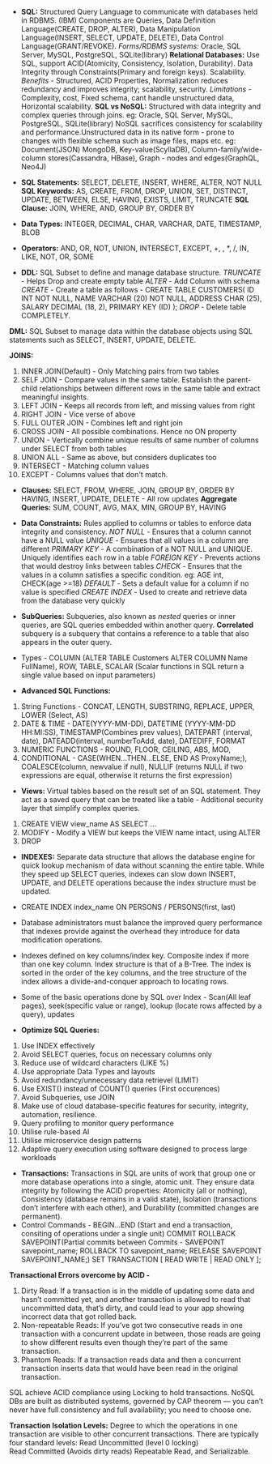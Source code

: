 * **SQL:** Structured Query Language to communicate with databases held in RDBMS. (IBM)
Components are Queries, Data Definition Language(CREATE, DROP, ALTER), Data Manipulation Language(INSERT, SELECT, UPDATE, DELETE), Data Control Language(GRANT/REVOKE).
*Forms/RDBMS systems:* Oracle, SQL Server, MySQL, PostgreSQL, SQLite(library)
**Relational Databases:** Use SQL, support ACID(Atomicity, Consistency, Isolation, Durability). Data Integrity through Constraints(Primary and foreign keys). Scalability.
*Benefits* - Structured, ACID Properties, Normalization reduces redundancy and improves integrity; scalability, security.
*Limitations* - Complexity, cost, Fixed schema, cant handle unstructured data, Horizontal scalability.
**SQL vs NoSQL:** Structured with data integrity and complex queries through joins. 
eg: Oracle, SQL Server, MySQL, PostgreSQL, SQLite(library)
NoSQL sacrifices consistency for scalability and performance.Unstructured data in its native form - prone to changes with flexible schema such as image files, maps etc. 
eg: Document(JSON) MongoDB, Key-value(ScyllaDB), Column-family/wide-column stores(Cassandra, HBase), Graph - nodes and edges(GraphQL, Neo4J)
* **SQL Statements:** SELECT, DELETE, INSERT, WHERE, ALTER, NOT NULL
**SQL Keywords:** AS, CREATE, FROM, DROP, UNION, SET, DISTINCT, UPDATE, BETWEEN, ELSE, HAVING, EXISTS, LIMIT, TRUNCATE
**SQL Clause:** JOIN, WHERE, AND, GROUP BY, ORDER BY
* **Data Types:** INTEGER, DECIMAL, CHAR, VARCHAR, DATE, TIMESTAMP, BLOB
* **Operators:** AND, OR, NOT, UNION, INTERSECT, EXCEPT, +, , *, /, IN, LIKE, NOT, OR, SOME

* **DDL:** SQL Subset to define and manage database structure. 
*TRUNCATE* - Helps Drop and create empty table
*ALTER* - Add Column with schema
*CREATE* - Create a table as follows -
CREATE TABLE CUSTOMERS(
   ID          INT NOT NULL,
   NAME        VARCHAR (20) NOT NULL,
   ADDRESS     CHAR (25),
   SALARY      DECIMAL (18, 2),
   PRIMARY KEY (ID)
);
*DROP* - Delete table COMPLETELY.

**DML:** SQL Subset to manage data within the database objects using SQL statements such as SELECT, INSERT, UPDATE, DELETE. 

**JOINS:** 
1. INNER JOIN(Default) - Only Matching pairs from two tables
2. SELF JOIN - Compare values in the same table. Establish the parent-child relationships between different rows in the same table and extract meaningful insights.
3. LEFT JOIN - Keeps all records from left, and missing values from right
4. RIGHT JOIN - Vice verse of above
5. FULL OUTER JOIN - Combines left and right join
6. CROSS JOIN - All possible combinations. Hence no ON property
7. UNION - Vertically combine unique results of same number of columns under SELECT from both tables
8. UNION ALL - Same as above, but considers duplicates too
9. INTERSECT - Matching column values
10. EXCEPT - Columns values that don't match.

* **Clauses:** SELECT, FROM, WHERE, JOIN, GROUP BY, ORDER BY HAVING, INSERT, UPDATE, DELETE - All row updates
**Aggregate Queries:** SUM, COUNT, AVG, MAX, MIN, GROUP BY, HAVING
* **Data Constraints:** Rules applied to columns or tables to enforce data integrity and consistency.
*NOT NULL* - Ensures that a column cannot have a NULL value
*UNIQUE* - Ensures that all values in a column are different
*PRIMARY KEY* - A combination of a NOT NULL and UNIQUE. Uniquely identifies each row in a table
*FOREIGN KEY* - Prevents actions that would destroy links between tables
*CHECK* - Ensures that the values in a column satisfies a specific condition. eg: AGE int, CHECK(age >=18)
*DEFAULT* - Sets a default value for a column if no value is specified
*CREATE INDEX* - Used to create and retrieve data from the database very quickly

* **SubQueries:** Subqueries, also known as *nested* queries or inner queries, are SQL queries embedded within another query. **Correlated** subquery is a subquery that contains a reference to a table that also appears in the outer query. 
* Types - COLUMN (ALTER TABLE Customers ALTER COLUMN Name FullName), ROW, TABLE, SCALAR (Scalar functions in SQL return a single value based on input parameters)

* **Advanced SQL Functions:** 
1. String Functions - CONCAT, LENGTH, SUBSTRING, REPLACE, UPPER, LOWER (Select, AS)
2. DATE & TIME - DATE(YYYY-MM-DD), DATETIME (YYYY-MM-DD HH:MI:SS), TIMESTAMP(Combines prev values), DATEPART (interval, date), DATEADD(interval, numberToAdd, date), DATEDIFF, FORMAT
3. NUMERIC FUNCTIONS - ROUND, FLOOR, CEILING, ABS, MOD, 
4. CONDITIONAL - CASE(WHEN...THEN...ELSE, END AS ProxyName;), COALESCE(column, newvalue if null), NULLIF (returns NULL if two expressions are equal, otherwise it returns the first expression)

* **Views:** Virtual tables based on the result set of an SQL statement. They act as a saved query that can be treated like a table - Additional security layer that simplify complex queries. 
1. CREATE VIEW view_name AS SELECT ...
2. MODIFY - Modify a VIEW but keeps the VIEW name intact, using ALTER
3. DROP

* **INDEXES:** Separate data structure that allows the database engine for quick lookup mechanism of data without scanning the entire table. While they speed up SELECT queries, indexes can slow down INSERT, UPDATE, and DELETE operations because the index structure must be updated.
* CREATE INDEX index_name ON PERSONS / PERSONS(first, last)
* Database administrators must balance the improved query performance that indexes provide against the overhead they introduce for data modification operations. 

* Indexes defined on key columns/index key. Composite index if more than one key column. Index structure is that of a B-Tree. The index is sorted in the order of the key columns, and the tree structure of the index allows a divide-and-conquer approach to locating rows.
* Some of the basic operations done by SQL over Index -
Scan(All leaf pages), seek(specific value or range), lookup (locate rows affected by a query), updates

* **Optimize SQL Queries:** 
1. Use INDEX effectively
2. Avoid SELECT queries, focus on necessary columns only
3. Reduce use of wildcard characters (LIKE %)
4. Use appropriate Data Types and layouts
5. Avoid redundancy/unnecessary data retrievel (LIMIT)
6. Use EXIST() instead of COUNT() queries (First occurences)
7. Avoid Subqueries, use JOIN
8. Make use of cloud database-specific features for security, integrity, automation, resilience.
9. Query profiling to monitor query performance
10. Utilise rule-based AI
11. Utilise microservice design patterns
12. Adaptive query execution using software designed to process large workloads

* **Transactions:** Transactions in SQL are units of work that group one or more database operations into a single, atomic unit. They ensure data integrity by following the ACID properties: Atomicity (all or nothing), Consistency (database remains in a valid state), Isolation (transactions don’t interfere with each other), and Durability (committed changes are permanent).
* Control Commands - 
BEGIN...END (Start and end a transaction, consiting of operations under a single unit)
COMMIT
ROLLBACK 
SAVEPOINT(Partial commits between Commits - SAVEPOINT savepoint_name; ROLLBACK TO savepoint_name; RELEASE SAVEPOINT SAVEPOINT_NAME;) 
SET TRANSACTION [ READ WRITE | READ ONLY ];

**Transactional Errors overcome by ACID -**
1. Dirty Read: If a transaction is in the middle of updating some data and hasn’t committed yet, and another transaction is allowed to read that uncommitted data, that’s dirty, and could lead to your app showing incorrect data that got rolled back.
2. Non-repeatable Reads: If you’ve got two consecutive reads in one transaction with a concurrent update in between, those reads are going to show different results even though they’re part of the same transaction.
3. Phantom Reads: If a transaction reads data and then a concurrent transaction inserts data that would have been read in the original transaction.

SQL achieve ACID compliance using Locking to hold transactions.
NoSQL DBs are built as distributed systems, governed by CAP theorem — you can’t never have full consistency and full availability; you need to choose one.

**Transaction Isolation Levels:** Degree to which the operations in one transaction are visible to other concurrent transactions. There are typically four standard levels: 
Read Uncommitted (level 0 locking)  
Read Committed (Avoids dirty reads)
Repeatable Read, and Serializable.